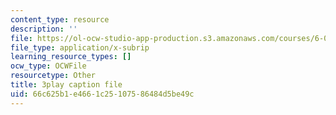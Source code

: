 ```yaml
---
content_type: resource
description: ''
file: https://ol-ocw-studio-app-production.s3.amazonaws.com/courses/6-0001-introduction-to-computer-science-and-programming-in-python-fall-2016/66c625b1e4661c25107586484d5be49c_EFCdr_43qmU.srt
file_type: application/x-subrip
learning_resource_types: []
ocw_type: OCWFile
resourcetype: Other
title: 3play caption file
uid: 66c625b1-e466-1c25-1075-86484d5be49c
---
```

